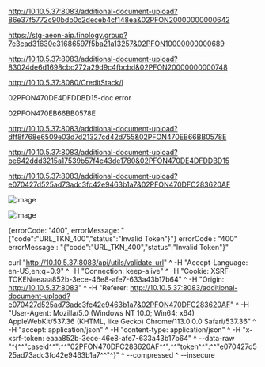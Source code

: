 http://10.10.5.37:8083/additional-document-upload?86e37f5772c90bdb0c2deceb4cf148ea&02PFON20000000000642

https://stg-aeon-aip.finology.group?7e3cad31630e31686597f5ba21a13257&02PFON10000000000689


http://10.10.5.37:8083/additional-document-upload?83024de6d1698cbc272a29d9c4fbcbd&02PFON20000000000748

http://10.10.5.37:8080/CreditStack/l


02PFON470DE4DFDDBD15-doc error

02PFON470EB66BB0578E

http://10.10.5.37:8083/additional-document-upload?dff8f768e6509e03d7d21327cd42d755&02PFON470EB66BB0578E

http://10.10.5.37:8083/additional-document-upload?be642ddd3215a17539b57f4c43de1780&02PFON470DE4DFDDBD15

http://10.10.5.37:8083/additional-document-upload?e070427d525ad73adc3fc42e9463b1a7&02PFON470DFC283620AF

![image](https://github.com/afinisham96/afinisham96/assets/131110842/750b36eb-8f23-480e-9d13-28452ccf1894)

![image](https://github.com/afinisham96/afinisham96/assets/131110842/8c75e624-f4cc-4e59-95ad-04341c0cc54b)

{errorCode: "400", errorMessage: "{"code":"URL_TKN_400","status":"Invalid Token"}"}
errorCode
: 
"400"
errorMessage
: 
"{\"code\":\"URL_TKN_400\",\"status\":\"Invalid Token\"}"


curl "http://10.10.5.37:8083/api/utils/validate-url" ^
  -H "Accept-Language: en-US,en;q=0.9" ^
  -H "Connection: keep-alive" ^
  -H "Cookie: XSRF-TOKEN=eaaa852b-3ece-46e8-afe7-633a43b17b64" ^
  -H "Origin: http://10.10.5.37:8083" ^
  -H "Referer: http://10.10.5.37:8083/additional-document-upload?e070427d525ad73adc3fc42e9463b1a7&02PFON470DFC283620AF" ^
  -H "User-Agent: Mozilla/5.0 (Windows NT 10.0; Win64; x64) AppleWebKit/537.36 (KHTML, like Gecko) Chrome/113.0.0.0 Safari/537.36" ^
  -H "accept: application/json" ^
  -H "content-type: application/json" ^
  -H "x-xsrf-token: eaaa852b-3ece-46e8-afe7-633a43b17b64" ^
  --data-raw "^{^\^"caseid^\^":^\^"02PFON470DFC283620AF^\^",^\^"token^\^":^\^"e070427d525ad73adc3fc42e9463b1a7^\^"^}" ^
  --compressed ^
  --insecure

